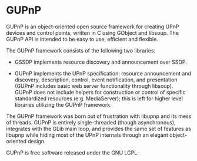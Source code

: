 GUPnP
=====

GUPnP is an object-oriented open source framework for creating UPnP devices and
control points, written in C using GObject and libsoup. The GUPnP API is
intended to be easy to use, efficient and flexible.

The GUPnP framework consists of the following two libraries:

  * GSSDP implements resource discovery and announcement over SSDP.

  * GUPnP implements the UPnP specification: resource announcement and
    discovery, description, control, event notification, and presentation
    (GUPnP includes basic web server functionality through libsoup). GUPnP does
    not include helpers for construction or control of specific standardized
    resources (e.g. MediaServer); this is left for higher level libraries
    utilizing the GUPnP framework.

The GUPnP framework was born out of frustration with libupnp and its mess of
threads. GUPnP is entirely single-threaded (though asynchronous), integrates
with the GLib main loop, and provides the same set of features as libupnp while
hiding most of the UPnP internals through an elegant object-oriented design.

GUPnP is free software released under the GNU LGPL.
